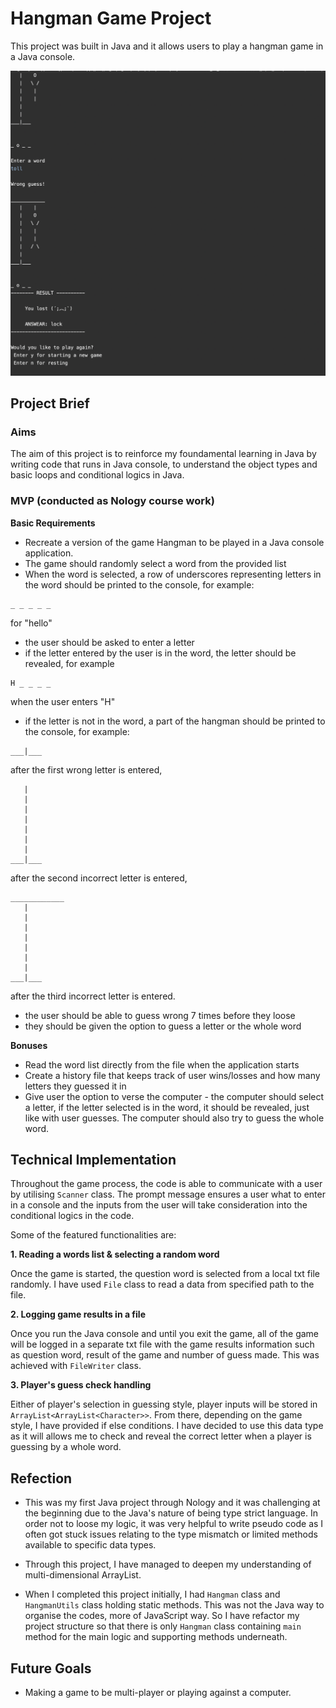 # Hangman Game Project

This project was built in Java and it allows users to play a hangman game in a Java console.

![project snapshot](https://github.com/tomokawaguchi/hangman-project/blob/develop/src/project-snapshot.png)

## Project Brief

### Aims

The aim of this project is to reinforce my foundamental learning in Java by writing code that runs in Java console, to understand the object types and basic loops and conditional logics in Java.

### MVP (conducted as Nology course work)

**Basic Requirements**

- Recreate a version of the game Hangman to be played in a Java console application.
- The game should randomly select a word from the provided list
- When the word is selected, a row of underscores representing letters in the word should be printed to the console, for example:

```
_ _ _ _ _
```

for "hello"

- the user should be asked to enter a letter
- if the letter entered by the user is in the word, the letter should be revealed, for example

```
H _ _ _ _
```

when the user enters "H"

- if the letter is not in the word, a part of the hangman should be printed to the console, for example:

```
___|___
```

after the first wrong letter is entered,

```
   |
   |
   |
   |
   |
   |
   |
___|___
```

after the second incorrect letter is entered,

```
____________
   |
   |
   |
   |
   |
   |
   |
___|___
```

after the third incorrect letter is entered.

- the user should be able to guess wrong 7 times before they loose
- they should be given the option to guess a letter or the whole word

**Bonuses**

- Read the word list directly from the file when the application starts
- Create a history file that keeps track of user wins/losses and how many letters they guessed it in
- Give user the option to verse the computer - the computer should select a letter, if the letter selected is in the word, it should be revealed, just like with user guesses. The computer should also try to guess the whole word.

## Technical Implementation

Throughout the game process, the code is able to communicate with a user by utilising `Scanner` class. The prompt message ensures a user what to enter in a console and the inputs from the user will take consideration into the conditional logics in the code.

Some of the featured functionalities are:

**1. Reading a words list & selecting a random word**

Once the game is started, the question word is selected from a local txt file randomly. I have used `File` class to read a data from specified path to the file.

**2. Logging game results in a file**

Once you run the Java console and until you exit the game, all of the game will be logged in a separate txt file with the game results information such as question word, result of the game and number of guess made. This was achieved with `FileWriter` class.

**3. Player's guess check handling**

Either of player's selection in guessing style, player inputs will be stored in `ArrayList<ArrayList<Character>>`. From there, depending on the game style, I have provided if else conditions. I have decided to use this data type as it will allows me to check and reveal the correct letter when a player is guessing by a whole word.

## Refection

- This was my first Java project through Nology and it was challenging at the beginning due to the Java's nature of being type strict language. In order not to loose my logic, it was very helpful to write pseudo code as I often got stuck issues relating to the type mismatch or limited methods available to specific data types.

- Through this project, I have managed to deepen my understanding of multi-dimensional ArrayList.

- When I completed this project initially, I had `Hangman` class and `HangmanUtils` class holding static methods. This was not the Java way to organise the codes, more of JavaScript way. So I have refactor my project structure so that there is only `Hangman` class containing `main` method for the main logic and supporting methods underneath.

## Future Goals

- Making a game to be multi-player or playing against a computer.
